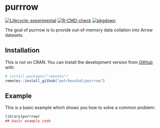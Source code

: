 
<!-- README.md is generated from README.Rmd. Please edit that file -->

# purrrow

<!-- badges: start -->

[![Lifecycle:
experimental](https://img.shields.io/badge/lifecycle-experimental-orange.svg)](https://www.tidyverse.org/lifecycle/#experimental)
[![R-CMD-check](https://github.com/petrbouchal/purrrow/workflows/R-CMD-check/badge.svg)](https://github.com/petrbouchal/purrrow/actions)
[![pkgdown](https://github.com/petrbouchal/purrrow/workflows/pkgdown/badge.svg)](https://github.com/petrbouchal/purrrow/actions)
<!-- badges: end -->

The goal of purrrow is to provide out-of-memory data collation into
Arrow datasets.

## Installation

This is not on CRAN. You can install the development version from
[GitHub](https://github.com/) with:

``` r
# install.packages("remotes")
remotes::install_github("petrbouchal/purrrow")
```

## Example

This is a basic example which shows you how to solve a common problem:

``` r
library(purrrow)
## basic example code
```
